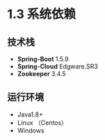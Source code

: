 # 1.3 系统依赖

## **技术栈**

* **Spring-Boot** 1.5.9
* **Spring-Cloud** Edgware.SR3
* **Zookeeper** 3.4.5

## 运行环境

* Java1.8+
* Linux （Centos）
* Windows

